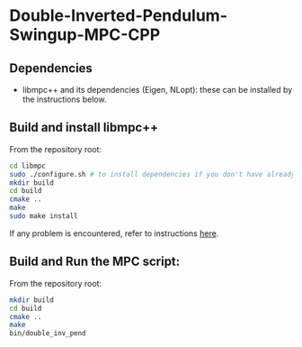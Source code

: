 # Double-Inverted-Pendulum-Swingup-MPC-CPP

## Dependencies
- libmpc++ and its dependencies (Eigen, NLopt): these can be installed by the instructions below.

## Build and install libmpc++
From the repository root:
```sh
cd libmpc
sudo ./configure.sh # to install dependencies if you don't have already
mkdir build
cd build
cmake ..
make
sudo make install
```
If any problem is encountered, refer to instructions [here](https://github.com/nicolapiccinelli/libmpc/).

## Build and Run the MPC script:
From the repository root:
```sh
mkdir build
cd build
cmake ..
make
bin/double_inv_pend
```
